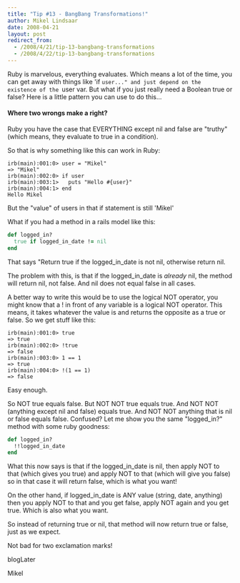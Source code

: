 ```yaml
---
title: "Tip #13 - BangBang Transformations!"
author: Mikel Lindsaar
date: 2008-04-21
layout: post
redirect_from:
  - /2008/4/21/tip-13-bangbang-transformations
  - /2008/4/22/tip-13-bangbang-transformations
---
```

Ruby is marvelous, everything evaluates. Which means a lot of the time,
you can get away with things like 'if
`user..." and just depend on the existence of the `user var. But what if
you just really need a Boolean true or false? Here is a little pattern
you can use to do this...

#### Where two wrongs make a right?

Ruby you have the case that EVERYTHING except nil and false are "truthy"
(which means, they evaluate to true in a condition).

So that is why something like this can work in Ruby:

``` shell
irb(main):001:0> user = "Mikel"
=> "Mikel"
irb(main):002:0> if user
irb(main):003:1>   puts "Hello #{user}"
irb(main):004:1> end 
Hello Mikel
```

But the "value" of users in that if statement is still 'Mikel'

What if you had a method in a rails model like this:

``` ruby
def logged_in?
  true if logged_in_date != nil
end
```

That says "Return true if the logged_in_date is not nil, otherwise
return nil.

The problem with this, is that if the logged_in_date is *already* nil,
the method will return nil, not false. And nil does not equal false in
all cases.

A better way to write this would be to use the logical NOT operator, you
might know that a ! in front of any variable is a logical NOT operator.
This means, it takes whatever the value is and returns the opposite as a
true or false. So we get stuff like this:

``` shell
irb(main):001:0> true
=> true
irb(main):002:0> !true
=> false
irb(main):003:0> 1 == 1
=> true
irb(main):004:0> !(1 == 1)
=> false
```

Easy enough.

So NOT true equals false. But NOT NOT true equals true. And NOT NOT
(anything except nil and false) equals true. And NOT NOT anything that
is nil or false equals false. Confused? Let me show you the same
"logged_in?" method with some ruby goodness:

``` ruby
def logged_in?
  !!logged_in_date
end
```

What this now says is that if the logged_in_date is nil, then apply NOT
to that (which gives you true) and apply NOT to that (which will give
you false) so in that case it will return false, which is what you want!

On the other hand, if logged_in_date is ANY value (string, date,
anything) then you apply NOT to that and you get false, apply NOT again
and you get true. Which is also what you want.

So instead of returning true or nil, that method will now return true or
false, just as we expect.

Not bad for two exclamation marks!

blogLater

Mikel


